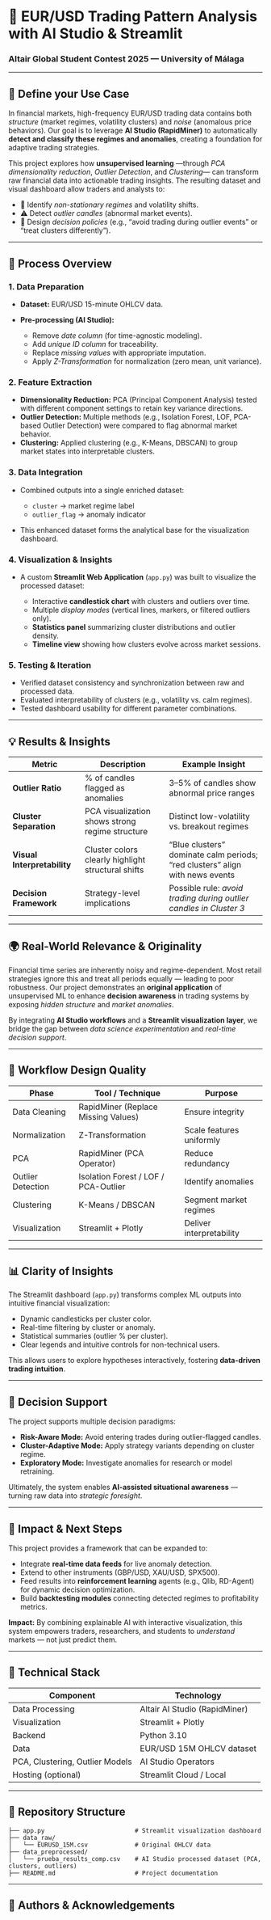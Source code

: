 # 📘 EUR/USD Trading Pattern Analysis with AI Studio & Streamlit

### Altair Global Student Contest 2025 — University of Málaga

---

## 🚀 Define your Use Case

In financial markets, high-frequency EUR/USD trading data contains both *structure* (market regimes, volatility clusters) and *noise* (anomalous price behaviors).
Our goal is to leverage **AI Studio (RapidMiner)** to automatically **detect and classify these regimes and anomalies**, creating a foundation for adaptive trading strategies.

This project explores how **unsupervised learning** —through *PCA dimensionality reduction*, *Outlier Detection*, and *Clustering*— can transform raw financial data into actionable trading insights.
The resulting dataset and visual dashboard allow traders and analysts to:

* 🧭 Identify *non-stationary regimes* and volatility shifts.
* ⚠️ Detect *outlier candles* (abnormal market events).
* 🎯 Design *decision policies* (e.g., “avoid trading during outlier events” or “treat clusters differently”).

---

## 🧩 Process Overview

### **1. Data Preparation**

* **Dataset:** EUR/USD 15-minute OHLCV data.
* **Pre-processing (AI Studio):**

  * Remove *date column* (for time-agnostic modeling).
  * Add *unique ID column* for traceability.
  * Replace *missing values* with appropriate imputation.
  * Apply *Z-Transformation* for normalization (zero mean, unit variance).

### **2. Feature Extraction**

* **Dimensionality Reduction:** PCA (Principal Component Analysis) tested with different component settings to retain key variance directions.
* **Outlier Detection:** Multiple methods (e.g., Isolation Forest, LOF, PCA-based Outlier Detection) were compared to flag abnormal market behavior.
* **Clustering:** Applied clustering (e.g., K-Means, DBSCAN) to group market states into interpretable clusters.

### **3. Data Integration**

* Combined outputs into a single enriched dataset:

  * `cluster` → market regime label
  * `outlier_flag` → anomaly indicator
* This enhanced dataset forms the analytical base for the visualization dashboard.

### **4. Visualization & Insights**

* A custom **Streamlit Web Application** (`app.py`) was built to visualize the processed dataset:

  * Interactive **candlestick chart** with clusters and outliers over time.
  * Multiple *display modes* (vertical lines, markers, or filtered outliers only).
  * **Statistics panel** summarizing cluster distributions and outlier density.
  * **Timeline view** showing how clusters evolve across market sessions.

### **5. Testing & Iteration**

* Verified dataset consistency and synchronization between raw and processed data.
* Evaluated interpretability of clusters (e.g., volatility vs. calm regimes).
* Tested dashboard usability for different parameter combinations.

---

## 💡 Results & Insights

| Metric                      | Description                                        | Example Insight                                                              |
| --------------------------- | -------------------------------------------------- | ---------------------------------------------------------------------------- |
| **Outlier Ratio**           | % of candles flagged as anomalies                  | 3–5% of candles show abnormal price ranges                                   |
| **Cluster Separation**      | PCA visualization shows strong regime structure    | Distinct low-volatility vs. breakout regimes                                 |
| **Visual Interpretability** | Cluster colors clearly highlight structural shifts | “Blue clusters” dominate calm periods; “red clusters” align with news events |
| **Decision Framework**      | Strategy-level implications                        | Possible rule: *avoid trading during outlier candles in Cluster 3*           |

---

## 🌍 Real-World Relevance & Originality

Financial time series are inherently noisy and regime-dependent.
Most retail strategies ignore this and treat all periods equally — leading to poor robustness.
Our project demonstrates an **original application** of unsupervised ML to enhance **decision awareness** in trading systems by exposing *hidden structure* and *market anomalies*.

By integrating **AI Studio workflows** and a **Streamlit visualization layer**, we bridge the gap between *data science experimentation* and *real-time decision support*.

---

## 🧠 Workflow Design Quality

| Phase             | Tool / Technique                     | Purpose                  |
| ----------------- | ------------------------------------ | ------------------------ |
| Data Cleaning     | RapidMiner (Replace Missing Values)  | Ensure integrity         |
| Normalization     | Z-Transformation                     | Scale features uniformly |
| PCA               | RapidMiner (PCA Operator)            | Reduce redundancy        |
| Outlier Detection | Isolation Forest / LOF / PCA-Outlier | Identify anomalies       |
| Clustering        | K-Means / DBSCAN                     | Segment market regimes   |
| Visualization     | Streamlit + Plotly                   | Deliver interpretability |

---

## 📊 Clarity of Insights

The Streamlit dashboard (`app.py`) transforms complex ML outputs into intuitive financial visualization:

* Dynamic candlesticks per cluster color.
* Real-time filtering by cluster or anomaly.
* Statistical summaries (outlier % per cluster).
* Clear legends and intuitive controls for non-technical users.

This allows users to explore hypotheses interactively, fostering **data-driven trading intuition**.

---

## 🧭 Decision Support

The project supports multiple decision paradigms:

* **Risk-Aware Mode:** Avoid entering trades during outlier-flagged candles.
* **Cluster-Adaptive Mode:** Apply strategy variants depending on cluster regime.
* **Exploratory Mode:** Investigate anomalies for research or model retraining.

Ultimately, the system enables **AI-assisted situational awareness** — turning raw data into *strategic foresight*.

---

## 🌟 Impact & Next Steps

This project provides a framework that can be expanded to:

* Integrate **real-time data feeds** for live anomaly detection.
* Extend to other instruments (GBP/USD, XAU/USD, SPX500).
* Feed results into **reinforcement learning** agents (e.g., Qlib, RD-Agent) for dynamic decision optimization.
* Build **backtesting modules** connecting detected regimes to profitability metrics.

**Impact:**
By combining explainable AI with interactive visualization, this system empowers traders, researchers, and students to *understand* markets — not just predict them.

---

## 🧰 Technical Stack

| Component                       | Technology                    |
| ------------------------------- | ----------------------------- |
| Data Processing                 | Altair AI Studio (RapidMiner) |
| Visualization                   | Streamlit + Plotly            |
| Backend                         | Python 3.10                   |
| Data                            | EUR/USD 15M OHLCV dataset     |
| PCA, Clustering, Outlier Models | AI Studio Operators           |
| Hosting (optional)              | Streamlit Cloud / Local       |

---

## 📎 Repository Structure

```
├── app.py                         # Streamlit visualization dashboard
├── data_raw/
│   └── EURUSD_15M.csv             # Original OHLCV data
├── data_preprocessed/
│   └── prueba_results_comp.csv    # AI Studio processed dataset (PCA, clusters, outliers)
├── README.md                      # Project documentation
```

---

## 🏁 Authors & Acknowledgements

